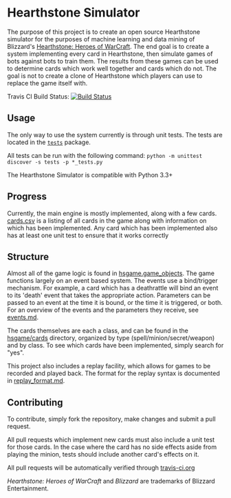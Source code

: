 Hearthstone Simulator
=====================

The purpose of this project is to create an open source Hearthstone simulator for the purposes of machine learning and
data mining of Blizzard's [Hearthstone: Heroes of WarCraft](http://battle.net/hearthstone).  The end goal
is to create a system implementing every card in Hearthstone, then simulate games of bots against bots to train
them.  The results from these games can be used to determine cards which work well together and cards which do not.
The goal is not to create a clone of Hearthstone which players can use to replace the game itself with.

Travis CI Build Status: [![Build Status](https://travis-ci.org/danielyule/hearthstone-simulator.svg?branch=master)](https://travis-ci.org/danielyule/hearthstone-simulator)

Usage
-----
The only way to use the system currently is through unit tests.  The tests are located in the [`tests`](tests) package.

All tests can be run with the following command: `python -m unittest discover -s tests -p *_tests.py`

The Hearthstone Simulator is compatible with Python 3.3+

Progress
--------

Currently, the main engine is mostly implemented, along with a few cards.  [cards.csv](cards.csv) is a listing of all cards in the
game along with information on which has been implemented.  Any card which has been implemented also has at least one
unit test to ensure that it works correctly

Structure
---------
Almost all of the game logic is found in [hsgame.game_objects](hsgame/game_objects.py).  The game functions largely on an event based system.
The events use a bind/trigger mechanism.  For example, a card which has a deathrattle will bind an event to its 'death'
event that takes the appropriate action.  Parameters can be passed to an event at the time it is bound, or the time it
is triggered, or both.  For an overview of the events and the parameters they receive, see [events.md](events.md).

The cards themselves are each a class, and can be found in the [hsgame/cards](hsgame/cards) directory, organized by type
(spell/minion/secret/weapon) and by class.  To see which cards have been implemented, simply search for "yes".

This project also includes a replay facility, which allows for games to be recorded and played back.  The format for
the replay syntax is documented in [replay_format.md](replay_format.md).

Contributing
------------

To contribute, simply fork the repository, make changes and submit a pull request.

All pull requests which implement new cards must also include a unit test for those cards.  In the case where the card
 has no side effects aside from playing the minion, tests should include another card's effects on it.

All pull requests will be automatically verified through [travis-ci.org](https://travis-ci.org/danielyule/hearthstone-simulator)

_Hearthstone: Heroes of WarCraft_ and _Blizzard_ are trademarks of Blizzard Entertainment.
